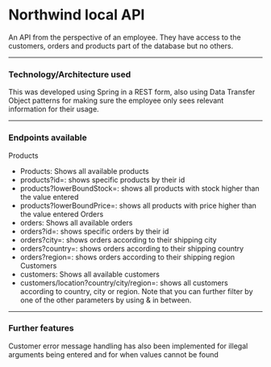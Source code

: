 # Northwind local API
An API from the perspective of an employee. They have access to the customers, orders and products part of the database but no others.

---

### Technology/Architecture used
This was developed using Spring in a REST form, also using Data Transfer Object patterns for making sure the employee only sees relevant information for their usage.

---
### Endpoints available
Products
- Products: Shows all available products
- products?id=: shows specific products by their id
- products?lowerBoundStock=: shows all products with stock higher than the value entered
- products?lowerBoundPrice=: shows all products with price higher than the value entered
Orders
- orders: Shows all available orders
- orders?id=: shows specific orders by their id
- orders?city=: shows orders according to their shipping city
- orders?country=: shows orders according to their shipping country
- orders?region=: shows orders according to their shipping region
Customers
- customers: Shows all available customers
- customers/location?country/city/region=: shows all customers according to country, city or region. Note that you can further filter by one of the other parameters by using & in between.

---
### Further features
Customer error message handling has also been implemented for illegal arguments being entered and for when values cannot be found
